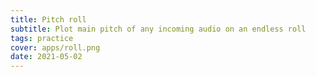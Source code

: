 ```yaml
---
title: Pitch roll
subtitle: Plot main pitch of any incoming audio on an endless roll
tags: practice
cover: apps/roll.png
date: 2021-05-02
---
```

<client-only>
  <pitch-roll />
</client-only>
